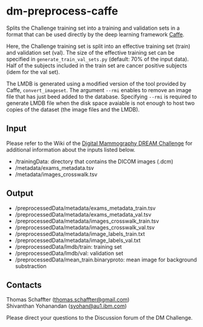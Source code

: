 # dm-preprocess-caffe
Splits the Challenge training set into a training and validation sets in a format that can be used directly by the deep learning framework [Caffe](http://caffe.berkeleyvision.org/).

Here, the Challenge training set is split into an effective training set (train) and validation set (val). The size of the effective training set can be specified in `generate_train_val_sets.py` (default: 70% of the input data). Half of the subjects included in the train set are cancer positive subjects (idem for the val set).

The LMDB is generated using a modified version of the tool provided by Caffe, `convert_imageset`. The argument `--rmi` enables to remove an image file that has just beed added to the database. Specifying `--rmi` is required to generate LMDB file when the disk space avaiable is not enough to host two copies of the dataset (the image files and the LMDB).

## Input
Please refer to the Wiki of the [Digital Mammography DREAM Challenge](https://www.synapse.org/#!Synapse:syn4224222) for additional information about the inputs listed below.

- /trainingData: directory that contains the DICOM images (.dcm)
- /metadata/exams\_metadata.tsv
- /metadata/images\_crosswalk.tsv

## Output
- /preprocessedData/metadata/exams_metadata_train.tsv
- /preprocessedData/metadata/exams_metadata_val.tsv
- /preprocessedData/metadata/images_crosswalk_train.tsv
- /preprocessedData/metadata/images_crosswalk_val.tsv
- /preprocessedData/metadata/image_labels_train.txt
- /preprocessedData/metadata/image_labels_val.txt
- /preprocessedData/lmdb/train: training set
- /preprocessedData/lmdb/val: validation set
- /preprocessedData/mean_train.binaryproto: mean image for background substraction

## Contacts
Thomas Schaffter (thomas.schaffter@gmail.com)  
Shivanthan Yohanandan (syohan@au1.ibm.com)

Please direct your questions to the Discussion forum of the DM Challenge.

